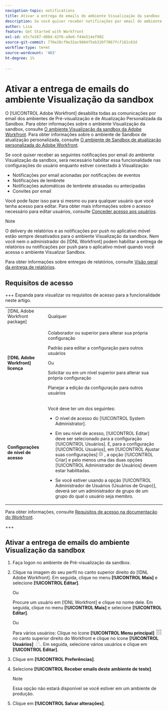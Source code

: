 ```yaml
---
navigation-topic: notifications
title: Ativar a entrega de emails do ambiente Visualização da sandbox
description: Se você quiser receber notificações por email do ambiente Visualizar sandbox, será necessário habilitar essa funcionalidade nas configurações do usuário enquanto estiver conectado à Visualização.
author: Lisa
feature: Get Started with Workfront
exl-id: e5c7e387-d08d-42f6-a9e6-f44e514ef902
source-git-commit: 770e20cf9e32ac9884f5eb320f7067fcf162c63d
workflow-type: tm+mt
source-wordcount: '463'
ht-degree: 1%

---
```


# Ativar a entrega de emails do ambiente Visualização da sandbox

O [!UICONTROL Adobe Workfront] desabilita todas as comunicações por email dos ambientes de Pré-visualização e de Atualização Personalizada da Sandbox. Para obter informações sobre o ambiente Visualização da sandbox, consulte [O ambiente Visualização da sandbox da Adobe Workfront](../../administration-and-setup/set-up-workfront/workfront-testing-environments/wf-preview-sandbox-environment.md). Para obter informações sobre o ambiente de Sandbox de atualização personalizada, consulte [O ambiente de Sandbox de atualização personalizada do Adobe Workfront](../../administration-and-setup/set-up-workfront/workfront-testing-environments/wf-custom-refresh-sandbox-environment.md).

Se você quiser receber as seguintes notificações por email do ambiente Visualização da sandbox, será necessário habilitar essa funcionalidade nas configurações do usuário enquanto estiver conectado à Visualização:

* Notificações por email acionadas por notificações de eventos
* Notificações de lembrete
* Notificações automáticas de lembrete atrasadas ou antecipadas
* Convites por email

Você pode fazer isso para si mesmo ou para qualquer usuário que você tenha acesso para editar. Para obter mais informações sobre o acesso necessário para editar usuários, consulte [Conceder acesso aos usuários](../../administration-and-setup/add-users/configure-and-grant-access/grant-access-other-users.md).

>[!NOTE]
>
>O delivery de relatórios e as notificações por push no aplicativo móvel estão sempre desativados para o ambiente Visualização da sandbox. Nem você nem o administrador do [!DNL Workfront] podem habilitar a entrega de relatórios ou notificações por push para o aplicativo móvel quando você acessa o ambiente Visualizar Sandbox.
>
>Para obter informações sobre entregas de relatórios, consulte [Visão geral da entrega de relatórios](../../reports-and-dashboards/reports/creating-and-managing-reports/set-up-report-deliveries.md).

## Requisitos de acesso

+++ Expanda para visualizar os requisitos de acesso para a funcionalidade neste artigo.

<table style="table-layout:auto"> 
 <col> 
 </col> 
 <col> 
 </col> 
 <tbody> 
  <tr> 
   <td role="rowheader">[!DNL Adobe Workfront package]</strong></td> 
   <td> <p>Qualquer</p> </td> 
  </tr> 
  <tr> 
   <td role="rowheader"><strong>[!DNL Adobe Workfront] licença</strong></td> 
   <td> 
   <p>Colaborador ou superior para alterar sua própria configuração</p> <p>Padrão para editar a configuração para outros usuários</p> 
   Ou
   <p> Solicitar ou em um nível superior para alterar sua própria configuração</p> <p>Planejar a edição da configuração para outros usuários</p> </td> 
  </tr> 
  <tr> 
   <td role="rowheader"><strong>Configurações de nível de acesso</strong></td> 
   <td> <p>Você deve ter um dos seguintes:</p> 
    <ul> 
     <li> <p>O nível de acesso do [!UICONTROL System Administrator].</p> </li> 
     <li> <p>Em seu nível de acesso, [!UICONTROL Editar] deve ser selecionado para a configuração [!UICONTROL Usuários]. E, para a configuração [!UICONTROL Usuários], em [!UICONTROL Ajustar suas configurações] <img src="assets/gear-icon-in-access-levels.png"> , a opção [!UICONTROL Criar] e pelo menos uma das duas opções [!UICONTROL Administrador de Usuários] devem estar habilitadas. </li> 
     <li>Se você estiver usando a opção [!UICONTROL Administrador de Usuários (Usuários de Grupo)], deverá ser um administrador de grupo de um grupo do qual o usuário seja membro.</li> 
    </ul> </td> 
  </tr> 
 </tbody> 
</table>


Para obter informações, consulte [Requisitos de acesso na documentação do Workfront](/help/quicksilver/administration-and-setup/add-users/access-levels-and-object-permissions/access-level-requirements-in-documentation.md).

+++

## Ativar a entrega de emails do ambiente Visualização da sandbox

1. Faça logon no ambiente de Pré-visualização da sandbox.
1. Clique na imagem do seu perfil no canto superior direito do [!DNL Adobe Workfront]. Em seguida, clique no menu **[!UICONTROL Mais]** e selecione **[!UICONTROL Editar]**.

   Ou

   Procure um usuário em [!DNL Workfront] e clique no nome dele. Em seguida, clique no menu **[!UICONTROL Mais]** e selecione **[!UICONTROL Editar]**.

   Ou

   Para vários usuários: Clique no ícone **[!UICONTROL Menu principal]** ![Ícone do menu principal](assets/main-menu-icon.png) no canto superior direito do Workfront e clique no ícone **[!UICONTROL Usuários]** ![Usuário](assets/users-icon-in-main-menu.png).  Em seguida, selecione vários usuários e clique em **[!UICONTROL Editar]**.

1. Clique em **[!UICONTROL Preferências]**.
1. Selecione **[!UICONTROL Receber emails deste ambiente de teste]**.

   >[!NOTE]
   >
   >Essa opção não estará disponível se você estiver em um ambiente de produção.

1. Clique em **[!UICONTROL Salvar alterações]**.

